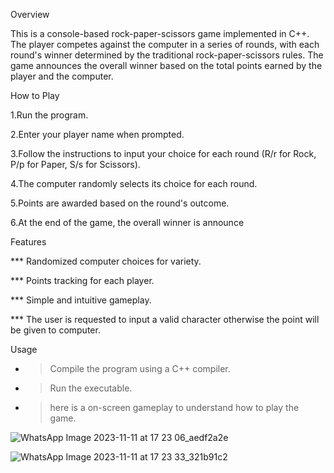 
Overview


This is a console-based rock-paper-scissors game implemented in C++. The player competes against the computer in a series of rounds, with each round's winner determined by the traditional rock-paper-scissors rules. The game announces the overall winner based on the total points earned by the player and the computer.




How to Play


1.Run the program.


2.Enter your player name when prompted.


3.Follow the instructions to input your choice for each round (R/r for Rock, P/p for Paper, S/s for Scissors).


4.The computer randomly selects its choice for each round.


5.Points are awarded based on the round's outcome.


6.At the end of the game, the overall winner is announce








Features

*** Randomized computer choices for variety.

*** Points tracking for each player.

*** Simple and intuitive gameplay.

*** The user is requested to input a valid character otherwise the point will be given to computer.


Usage


- > Compile the program using a C++ compiler.


- > Run the executable.


- > here is a on-screen gameplay to understand how to play the game.


![WhatsApp Image 2023-11-11 at 17 23 06_aedf2a2e](https://github.com/EchoScripter/RockPaperScissor/assets/150517886/73ed8504-2212-4a1f-9a7b-0d17e93adf64)

![WhatsApp Image 2023-11-11 at 17 23 33_321b91c2](https://github.com/EchoScripter/RockPaperScissor/assets/150517886/475934f2-96f0-4b54-83e8-420caa3a1ff3)

